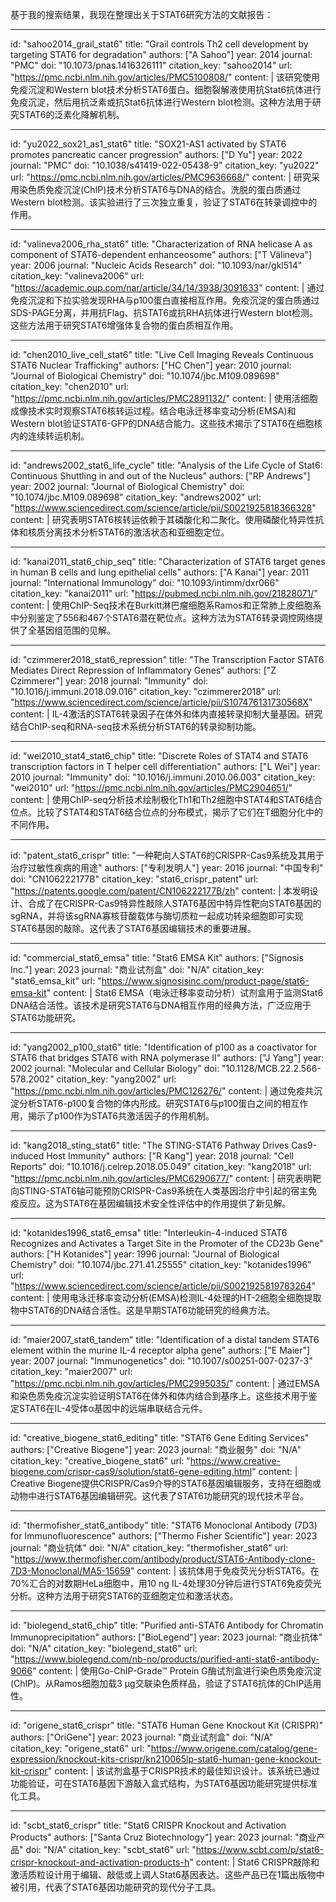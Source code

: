 基于我的搜索结果，我现在整理出关于STAT6研究方法的文献报告：

----
id: "sahoo2014_grail_stat6"
title: "Grail controls Th2 cell development by targeting STAT6 for degradation"
authors: ["A Sahoo"]
year: 2014
journal: "PMC"
doi: "10.1073/pnas.1416326111"
citation_key: "sahoo2014"
url: "https://pmc.ncbi.nlm.nih.gov/articles/PMC5100808/"
content: |
  该研究使用免疫沉淀和Western blot技术分析STAT6蛋白。细胞裂解液使用抗Stat6抗体进行免疫沉淀，然后用抗泛素或抗Stat6抗体进行Western blot检测。这种方法用于研究STAT6的泛素化降解机制。

----
id: "yu2022_sox21_as1_stat6"
title: "SOX21-AS1 activated by STAT6 promotes pancreatic cancer progression"
authors: ["D Yu"]
year: 2022
journal: "PMC"
doi: "10.1038/s41419-022-05438-9"
citation_key: "yu2022"
url: "https://pmc.ncbi.nlm.nih.gov/articles/PMC9636668/"
content: |
  研究采用染色质免疫沉淀(ChIP)技术分析STAT6与DNA的结合。洗脱的蛋白质通过Western blot检测。该实验进行了三次独立重复，验证了STAT6在转录调控中的作用。

----
id: "valineva2006_rha_stat6"
title: "Characterization of RNA helicase A as component of STAT6-dependent enhanceosome"
authors: ["T Välineva"]
year: 2006
journal: "Nucleic Acids Research"
doi: "10.1093/nar/gkl514"
citation_key: "valineva2006"
url: "https://academic.oup.com/nar/article/34/14/3938/3091633"
content: |
  通过免疫沉淀和下拉实验发现RHA与p100蛋白直接相互作用。免疫沉淀的蛋白质通过SDS-PAGE分离，并用抗Flag、抗STAT6或抗RHA抗体进行Western blot检测。这些方法用于研究STAT6增强体复合物的蛋白质相互作用。

----
id: "chen2010_live_cell_stat6"
title: "Live Cell Imaging Reveals Continuous STAT6 Nuclear Trafficking"
authors: ["HC Chen"]
year: 2010
journal: "Journal of Biological Chemistry"
doi: "10.1074/jbc.M109.089698"
citation_key: "chen2010"
url: "https://pmc.ncbi.nlm.nih.gov/articles/PMC2891132/"
content: |
  使用活细胞成像技术实时观察STAT6核转运过程。结合电泳迁移率变动分析(EMSA)和Western blot验证STAT6-GFP的DNA结合能力。这些技术揭示了STAT6在细胞核内的连续转运机制。

----
id: "andrews2002_stat6_life_cycle"
title: "Analysis of the Life Cycle of Stat6: Continuous Shuttling in and out of the Nucleus"
authors: ["RP Andrews"]
year: 2002
journal: "Journal of Biological Chemistry"
doi: "10.1074/jbc.M109.089698"
citation_key: "andrews2002"
url: "https://www.sciencedirect.com/science/article/pii/S0021925818366328"
content: |
  研究表明STAT6核转运依赖于其磷酸化和二聚化。使用磷酸化特异性抗体和核质分离技术分析STAT6的激活状态和亚细胞定位。

----
id: "kanai2011_stat6_chip_seq"
title: "Characterization of STAT6 target genes in human B cells and lung epithelial cells"
authors: ["A Kanai"]
year: 2011
journal: "International Immunology"
doi: "10.1093/intimm/dxr066"
citation_key: "kanai2011"
url: "https://pubmed.ncbi.nlm.nih.gov/21828071/"
content: |
  使用ChIP-Seq技术在Burkitt淋巴瘤细胞系Ramos和正常肺上皮细胞系中分别鉴定了556和467个STAT6潜在靶位点。这种方法为STAT6转录调控网络提供了全基因组范围的见解。

----
id: "czimmerer2018_stat6_repression"
title: "The Transcription Factor STAT6 Mediates Direct Repression of Inflammatory Genes"
authors: ["Z Czimmerer"]
year: 2018
journal: "Immunity"
doi: "10.1016/j.immuni.2018.09.016"
citation_key: "czimmerer2018"
url: "https://www.sciencedirect.com/science/article/pii/S107476131730568X"
content: |
  IL-4激活的STAT6转录因子在体外和体内直接转录抑制大量基因。研究结合ChIP-seq和RNA-seq技术系统分析STAT6的转录抑制功能。

----
id: "wei2010_stat4_stat6_chip"
title: "Discrete Roles of STAT4 and STAT6 transcription factors in T helper cell differentiation"
authors: ["L Wei"]
year: 2010
journal: "Immunity"
doi: "10.1016/j.immuni.2010.06.003"
citation_key: "wei2010"
url: "https://pmc.ncbi.nlm.nih.gov/articles/PMC2904651/"
content: |
  使用ChIP-seq分析技术绘制极化Th1和Th2细胞中STAT4和STAT6结合位点。比较了STAT4和STAT6结合位点的分布模式，揭示了它们在T细胞分化中的不同作用。

----
id: "patent_stat6_crispr"
title: "一种靶向人STAT6的CRISPR-Cas9系统及其用于治疗过敏性疾病的用途"
authors: ["专利发明人"]
year: 2016
journal: "中国专利"
doi: "CN106222177B"
citation_key: "stat6_crispr_patent"
url: "https://patents.google.com/patent/CN106222177B/zh"
content: |
  本发明设计、合成了在CRISPR-Cas9特异性敲除人STAT6基因中特异性靶向STAT6基因的sgRNA，并将该sgRNA寡核苷酸载体与酶切质粒一起成功转染细胞即可实现STAT6基因的敲除。这代表了STAT6基因编辑技术的重要进展。

----
id: "commercial_stat6_emsa"
title: "Stat6 EMSA Kit"
authors: ["Signosis Inc."]
year: 2023
journal: "商业试剂盒"
doi: "N/A"
citation_key: "stat6_emsa_kit"
url: "https://www.signosisinc.com/product-page/stat6-emsa-kit"
content: |
  Stat6 EMSA（电泳迁移率变动分析）试剂盒用于监测Stat6 DNA结合活性。该技术是研究STAT6与DNA相互作用的经典方法，广泛应用于STAT6功能研究。

----
id: "yang2002_p100_stat6"
title: "Identification of p100 as a coactivator for STAT6 that bridges STAT6 with RNA polymerase II"
authors: ["J Yang"]
year: 2002
journal: "Molecular and Cellular Biology"
doi: "10.1128/MCB.22.2.566-578.2002"
citation_key: "yang2002"
url: "https://pmc.ncbi.nlm.nih.gov/articles/PMC126276/"
content: |
  通过免疫共沉淀分析STAT6-p100复合物的体内形成。研究STAT6与p100蛋白之间的相互作用，揭示了p100作为STAT6共激活因子的作用机制。

----
id: "kang2018_sting_stat6"
title: "The STING-STAT6 Pathway Drives Cas9-induced Host Immunity"
authors: ["R Kang"]
year: 2018
journal: "Cell Reports"
doi: "10.1016/j.celrep.2018.05.049"
citation_key: "kang2018"
url: "https://pmc.ncbi.nlm.nih.gov/articles/PMC6290677/"
content: |
  研究表明靶向STING-STAT6轴可能预防CRISPR-Cas9系统在人类基因治疗中引起的宿主免疫反应。这为STAT6在基因编辑技术安全性评估中的作用提供了新见解。

----
id: "kotanides1996_stat6_emsa"
title: "Interleukin-4-induced STAT6 Recognizes and Activates a Target Site in the Promoter of the CD23b Gene"
authors: ["H Kotanides"]
year: 1996
journal: "Journal of Biological Chemistry"
doi: "10.1074/jbc.271.41.25555"
citation_key: "kotanides1996"
url: "https://www.sciencedirect.com/science/article/pii/S0021925819783264"
content: |
  使用电泳迁移率变动分析(EMSA)检测IL-4处理的HT-2细胞全细胞提取物中STAT6的DNA结合活性。这是早期STAT6功能研究的经典方法。

----
id: "maier2007_stat6_tandem"
title: "Identification of a distal tandem STAT6 element within the murine IL-4 receptor alpha gene"
authors: ["E Maier"]
year: 2007
journal: "Immunogenetics"
doi: "10.1007/s00251-007-0237-3"
citation_key: "maier2007"
url: "https://pmc.ncbi.nlm.nih.gov/articles/PMC2995035/"
content: |
  通过EMSA和染色质免疫沉淀实验证明STAT6在体外和体内结合到基序上。这些技术用于鉴定STAT6在IL-4受体α基因中的远端串联结合元件。

----
id: "creative_biogene_stat6_editing"
title: "STAT6 Gene Editing Services"
authors: ["Creative Biogene"]
year: 2023
journal: "商业服务"
doi: "N/A"
citation_key: "creative_biogene_stat6"
url: "https://www.creative-biogene.com/crispr-cas9/solution/stat6-gene-editing.html"
content: |
  Creative Biogene提供CRISPR/Cas9介导的STAT6基因编辑服务，支持在细胞或动物中进行STAT6基因编辑研究。这代表了STAT6功能研究的现代技术平台。

----
id: "thermofisher_stat6_antibody"
title: "STAT6 Monoclonal Antibody (7D3) for Immunofluorescence"
authors: ["Thermo Fisher Scientific"]
year: 2023
journal: "商业抗体"
doi: "N/A"
citation_key: "thermofisher_stat6"
url: "https://www.thermofisher.com/antibody/product/STAT6-Antibody-clone-7D3-Monoclonal/MA5-15659"
content: |
  该抗体用于免疫荧光分析STAT6。在70%汇合的对数期HeLa细胞中，用10 ng IL-4处理30分钟后进行STAT6免疫荧光分析。这种方法用于研究STAT6的亚细胞定位和激活状态。

----
id: "biolegend_stat6_chip"
title: "Purified anti-STAT6 Antibody for Chromatin Immunoprecipitation"
authors: ["BioLegend"]
year: 2023
journal: "商业抗体"
doi: "N/A"
citation_key: "biolegend_stat6"
url: "https://www.biolegend.com/nb-no/products/purified-anti-stat6-antibody-9066"
content: |
  使用Go-ChIP-Grade™ Protein G酶试剂盒进行染色质免疫沉淀(ChIP)。从Ramos细胞加载3 μg交联染色质样品，验证了STAT6抗体的ChIP适用性。

----
id: "origene_stat6_crispr"
title: "STAT6 Human Gene Knockout Kit (CRISPR)"
authors: ["OriGene"]
year: 2023
journal: "商业试剂盒"
doi: "N/A"
citation_key: "origene_stat6"
url: "https://www.origene.com/catalog/gene-expression/knockout-kits-crispr/kn210065lp-stat6-human-gene-knockout-kit-crispr"
content: |
  该试剂盒基于CRISPR技术的最佳知识设计。该系统已通过功能验证，可在STAT6基因下游敲入盒式结构，为STAT6基因功能研究提供标准化工具。

----
id: "scbt_stat6_crispr"
title: "Stat6 CRISPR Knockout and Activation Products"
authors: ["Santa Cruz Biotechnology"]
year: 2023
journal: "商业产品"
doi: "N/A"
citation_key: "scbt_stat6"
url: "https://www.scbt.com/p/stat6-crispr-knockout-and-activation-products-h"
content: |
  Stat6 CRISPR敲除和激活质粒设计用于编辑、敲低或上调人Stat6基因表达。这些产品已在1篇出版物中被引用，代表了STAT6基因功能研究的现代分子工具。
